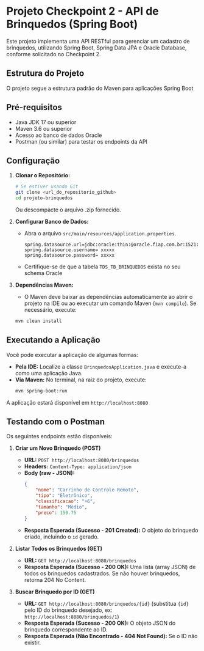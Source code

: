 # Projeto Checkpoint 2 - API de Brinquedos (Spring Boot)

Este projeto implementa uma API RESTful para gerenciar um cadastro de brinquedos, utilizando Spring Boot, Spring Data JPA e Oracle Database, conforme solicitado no Checkpoint 2.

## Estrutura do Projeto

O projeto segue a estrutura padrão do Maven para aplicações Spring Boot

## Pré-requisitos

*   Java JDK 17 ou superior
*   Maven 3.6 ou superior
*   Acesso ao banco de dados Oracle
*   Postman (ou similar) para testar os endpoints da API


## Configuração

1.  **Clonar o Repositório:**
    ```bash
    # Se estiver usando Git
    git clone <url_do_repositorio_github>
    cd projeto-brinquedos
    ```
    Ou descompacte o arquivo .zip fornecido.

2.  **Configurar Banco de Dados:**
    *   Abra o arquivo `src/main/resources/application.properties`.
        ```properties
        spring.datasource.url=jdbc:oracle:thin:@oracle.fiap.com.br:1521:ORCL 
        spring.datasource.username= xxxxx
        spring.datasource.password= xxxxx
        ```
    *   Certifique-se de que a tabela `TDS_TB_BRINQUEDOS` exista no seu schema Oracle

3.  **Dependências Maven:**
    *   O Maven deve baixar as dependências automaticamente ao abrir o projeto na IDE ou ao executar um comando Maven (`mvn compile`). Se necessário, execute:
    ```bash
    mvn clean install
    ```

## Executando a Aplicação

Você pode executar a aplicação de algumas formas:

*   **Pela IDE:** Localize a classe `BrinquedosApplication.java` e execute-a como uma aplicação Java.
*   **Via Maven:** No terminal, na raiz do projeto, execute:
    ```bash
    mvn spring-boot:run
    ```

A aplicação estará disponível em `http://localhost:8080` 

## Testando com o Postman

Os seguintes endpoints estão disponíveis:

1.  **Criar um Novo Brinquedo (POST)**
    *   **URL:** `POST http://localhost:8080/brinquedos`
    *   **Headers:** `Content-Type: application/json`
    *   **Body (raw - JSON):**
        ```json
        {
            "nome": "Carrinho de Controle Remoto",
            "tipo": "Eletrônico",
            "classificacao": "+6",
            "tamanho": "Médio",
            "preco": 150.75
        }
        ```
    *   **Resposta Esperada (Sucesso - 201 Created):** O objeto do brinquedo criado, incluindo o `id` gerado.

2.  **Listar Todos os Brinquedos (GET)**
    *   **URL:** `GET http://localhost:8080/brinquedos`
    *   **Resposta Esperada (Sucesso - 200 OK):** Uma lista (array JSON) de todos os brinquedos cadastrados. Se não houver brinquedos, retorna 204 No Content.

3.  **Buscar Brinquedo por ID (GET)**
    *   **URL:** `GET http://localhost:8080/brinquedos/{id}` (substitua `{id}` pelo ID do brinquedo desejado, ex: `http://localhost:8080/brinquedos/1`)
    *   **Resposta Esperada (Sucesso - 200 OK):** O objeto JSON do brinquedo correspondente ao ID.
    *   **Resposta Esperada (Não Encontrado - 404 Not Found):** Se o ID não existir.
